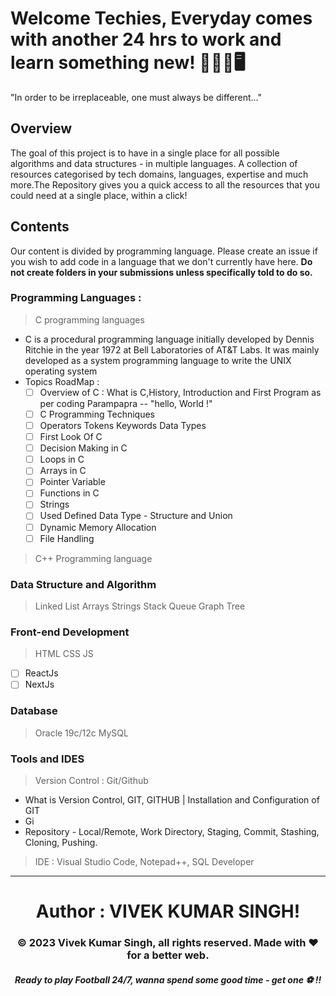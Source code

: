 # Welcome Techies, Everyday comes with another 24 hrs to work and learn something new! 👨‍💻🌃🖥️
"In order to be irreplaceable, one must always be different..."

## Overview

The goal of this project is to have in a single place for all possible algorithms and data structures - in multiple languages.
A collection of resources categorised by tech domains, languages, expertise and much more.The Repository  gives you a quick access to all the resources that you could need at a single place, within a click!

## Contents
Our content is divided by programming language. Please create an issue if you wish to add code in a language that we don't currently have here. **Do not create folders in your submissions unless specifically told to do so.**

###  Programming Languages :
> C programming languages
- C is a procedural programming language initially developed by Dennis Ritchie in the year 1972 at Bell Laboratories of AT&T Labs. It was mainly developed as a system programming language to write the UNIX operating system
- Topics RoadMap :
  - [ ]  Overview of C : What is C,History, Introduction and First Program as per coding Parampapra -- "hello, World !"
  - [ ]  C Programming Techniques
  - [ ]  Operators Tokens Keywords Data Types
  - [ ]  First Look Of C
  - [ ]  Decision Making in C
  - [ ]  Loops in C
  - [ ]  Arrays in C
  - [ ]  Pointer Variable
  - [ ]  Functions in C
  - [ ]  Strings
  - [ ]  Used Defined Data Type - Structure and Union
  - [ ]  Dynamic Memory Allocation
  - [ ]  File Handling
> C++ Programming language

### Data Structure and Algorithm
> Linked List
> Arrays
> Strings
> Stack
> Queue
> Graph
> Tree
 
### Front-end Development
>HTML
>CSS
>JS 
 - [ ] ReactJs
 - [ ] NextJs

### Database
>Oracle 19c/12c 
>MySQL

### Tools and IDES
> Version Control : Git/Github
  - What is Version Control, GIT, GITHUB | Installation and Configuration of GIT
  - Gi
  - Repository - Local/Remote, Work Directory, Staging, Commit, Stashing, Cloning, Pushing.

> IDE : Visual Studio Code, Notepad++, SQL Developer

---
<footer>
  
 <h1 align="center" >Author : VIVEK KUMAR SINGH!</h1>
 <p align="center">
 <p > <h3 align="center" > © 2023 Vivek Kumar Singh, all rights reserved. Made with ❤️ for a better web. </h3></p>
<h5 align="center">  Ready to play Football 24/7, wanna spend some good time - get one ⚽ !! </h5>
</footer>

